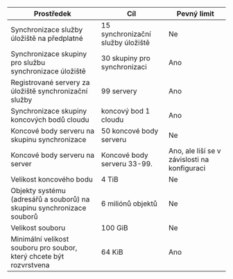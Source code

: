 | Prostředek | Cíl | Pevný limit |
|----------|--------------|------------|
| Synchronizace služby úložiště na předplatné | 15 synchronizační služby úložiště | Ne |
| Synchronizace skupiny pro službu synchronizace úložiště | 30 skupiny pro synchronizaci | Ano |
| Registrované servery za úložiště synchronizační služby | 99 servery | Ano |
| Synchronizace skupiny koncových bodů cloudu | koncový bod 1 cloudu | Ano |
| Koncové body serveru na skupinu synchronizace | 50 koncové body serveru | Ne |
| Koncové body serveru na server | Koncové body serveru 33-99. | Ano, ale liší se v závislosti na konfiguraci |
| Velikost koncového bodu | 4 TiB | Ne |
| Objekty systému (adresářů a souborů) na skupinu synchronizace souborů | 6 miliónů objektů | Ne |
| Velikost souboru | 100 GiB | Ne |
| Minimální velikost souboru pro soubor, který chcete být rozvrstvena | 64 KiB | Ano |
